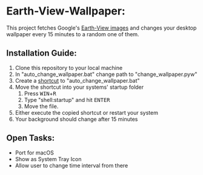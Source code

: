 # Earth-View-Wallpaper:
This project fetches Google's [Earth-View images](https://earthview.withgoogle.com/) and changes your desktop wallpaper every 15 minutes to a random one of them.


## Installation Guide:
1. Clone this repository to your local machine
2. In "auto_change_wallpaper.bat" change path to "change_wallpaper.pyw"
3. Create a [shortcut](https://www.computerhope.com/issues/ch000739.htm) to "auto_change_wallpaper.bat"
4. Move the shortcut into your systems' startup folder
    1. Press <kbd>WIN</kbd>+<kbd>R</kbd>
    2. Type "shell:startup" and hit <kbd>ENTER</kbd>
    3. Move the file.
5. Either execute the copied shortcut or restart your system
6. Your background should change after 15 minutes


## Open Tasks:
* Port for macOS
* Show as System Tray Icon
* Allow user to change time interval from there